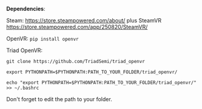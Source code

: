 **Dependencies**:

Steam:
https://store.steampowered.com/about/ 
plus SteamVR https://store.steampowered.com/app/250820/SteamVR/


OpenVR:
`pip install openvr`


Triad OpenVR:

`git clone https://github.com/TriadSemi/triad_openvr`

`export PYTHONPATH=$PYTHONPATH:PATH_TO_YOUR_FOLDER/triad_openvr/`

`echo "export PYTHONPATH=$PYTHONPATH:PATH_TO_YOUR_FOLDER/triad_openvr/" >> ~/.bashrc`

Don't forget to edit the path to your folder. 



